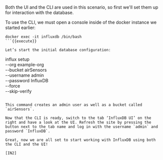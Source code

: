 Both the UI and the CLI are used in this scenario, so first we'll set them up for interaction with the database.

To use the CLI, we must open a console inside of the docker instance we started earlier:

```
docker exec -it influxdb /bin/bash
```{{execute}}

Let’s start the initial database configuration:

```
influx setup \
  --org example-org \
  --bucket airSensors \
  --username admin \
  --password InfluxDB \
  --force \
  --skip-verify 
```{{execute}}

This command creates an admin user as well as a bucket called `airSensors`.

Now that the CLI is ready, switch to the tab ‘InfluxDB UI’ on the right and have a look at the UI. Refresh the site by pressing the button next to the tab name and log in with the username `admin` and password `InfluxDB`.

Great, now we are all set to start working with InfluxDB using both the CLI and the UI!

[IN2]